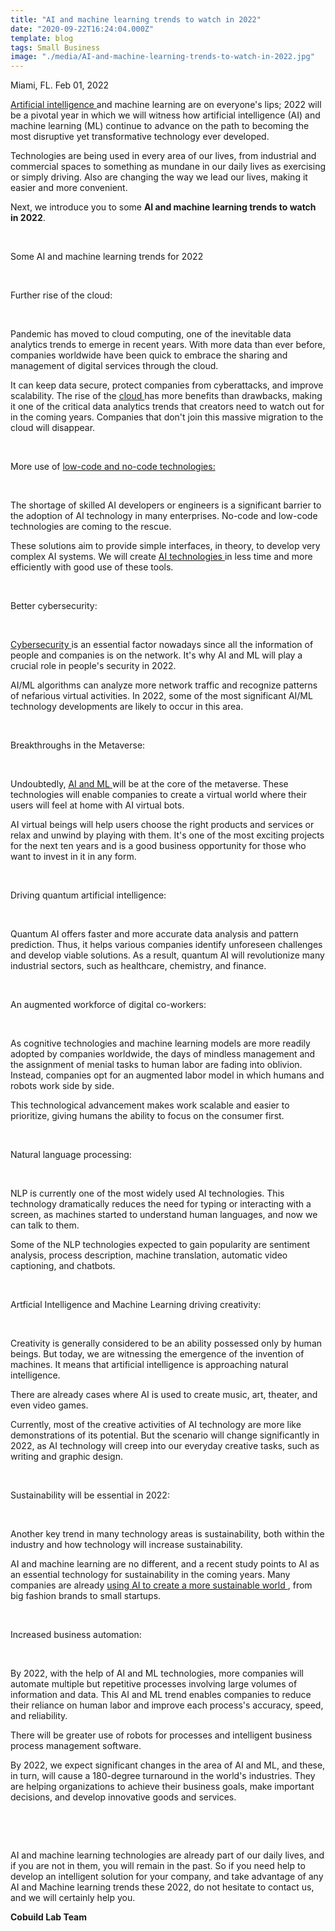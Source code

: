 ```yaml
---
title: "AI and machine learning trends to watch in 2022"
date: "2020-09-22T16:24:04.000Z"
template: blog
tags: Small Business
image: "./media/AI-and-machine-learning-trends-to-watch-in-2022.jpg"
---
```


Miami, FL. Feb 01, 2022

<a target="_blank" href="https://www.cobuildlab.com/blog/AI-powered-robots-for-warehousing/"> Artificial intelligence </a> and machine learning are on everyone's lips; 2022 will be a pivotal year in which we will witness how artificial intelligence (AI) and machine learning (ML) continue to advance on the path to becoming the most disruptive yet transformative technology ever developed. 

Technologies are being used in every area of our lives, from industrial and commercial spaces to something as mundane in our daily lives as exercising or simply driving. Also are changing the way we lead our lives, making it easier and more convenient.

Next, we introduce you to some **AI and machine learning trends to watch in 2022**. 

<br>

<title-2>Some AI and machine learning trends for 2022</title-2>

<br>

<title-3>Further rise of the cloud:</title-3>

<br>

Pandemic has moved to cloud computing, one of the inevitable data analytics trends to emerge in recent years. With more data than ever before, companies worldwide have been quick to embrace the sharing and management of digital services through the cloud. 

It can keep data secure, protect companies from cyberattacks, and improve scalability. The rise of the <a target="_blank" href="https://www.cobuildlab.com/blog/cloud-computing-for-the-logistics-industry/"> cloud </a> has more benefits than drawbacks, making it one of the critical data analytics trends that creators need to watch out for in the coming years. Companies that don't join this massive migration to the cloud will disappear.

<br>

<title-3>More use of <a target="_blank" href="https://www.cobuildlab.com/blog/low-code-and-no-code-development-vs-traditional-custom-development/"> low-code and no-code technologies: </a></title-3>

<br>

The shortage of skilled AI developers or engineers is a significant barrier to the adoption of AI technology in many enterprises. No-code and low-code technologies are coming to the rescue. 

These solutions aim to provide simple interfaces, in theory, to develop very complex AI systems. We will create <a target="_blank" href="https://www.cobuildlab.com/services/"> AI technologies </a> in less time and more efficiently with good use of these tools.

<br>

<title-3>Better cybersecurity:</title-3>

<br>

<a target="_blank" href="https://www.cobuildlab.com/blog/cybersecurity-&-artificial-intelligence-how-can-they-benefit-your-business/"> Cybersecurity </a> is an essential factor nowadays since all the information of people and companies is on the network. It's why AI and ML will play a crucial role in people's security in 2022. 

AI/ML algorithms can analyze more network traffic and recognize patterns of nefarious virtual activities. In 2022, some of the most significant AI/ML technology developments are likely to occur in this area.

<br>

<title-3>Breakthroughs in the Metaverse:</title-3>

<br>

Undoubtedly, <a target="_blank" href="https://www.cobuildlab.com/blog/robots-AI-and-machine-learning-for-your-SMB/"> AI and ML </a> will be at the core of the metaverse. These technologies will enable companies to create a virtual world where their users will feel at home with AI virtual bots. 

AI virtual beings will help users choose the right products and services or relax and unwind by playing with them. It's one of the most exciting projects for the next ten years and is a good business opportunity for those who want to invest in it in any form.

<br>

<title-3>Driving quantum artificial intelligence:</title-3>

<br>

Quantum AI offers faster and more accurate data analysis and pattern prediction. Thus, it helps various companies identify unforeseen challenges and develop viable solutions. As a result, quantum AI will revolutionize many industrial sectors, such as healthcare, chemistry, and finance.

<br>

<title-3>An augmented workforce of digital co-workers:</title-3>

<br>

As cognitive technologies and machine learning models are more readily adopted by companies worldwide, the days of mindless management and the assignment of menial tasks to human labor are fading into oblivion. Instead, companies opt for an augmented labor model in which humans and robots work side by side. 

This technological advancement makes work scalable and easier to prioritize, giving humans the ability to focus on the consumer first. 

<br>

<title-3>Natural language processing:</title-3>

<br>

NLP is currently one of the most widely used AI technologies. This technology dramatically reduces the need for typing or interacting with a screen, as machines started to understand human languages, and now we can talk to them. 

Some of the NLP technologies expected to gain popularity are sentiment analysis, process description, machine translation, automatic video captioning, and chatbots.

<br>

<title-3>Artficial Intelligence and Machine Learning driving creativity:</title-3>

<br>

Creativity is generally considered to be an ability possessed only by human beings. But today, we are witnessing the emergence of the invention of machines. It means that artificial intelligence is approaching natural intelligence. 

There are already cases where AI is used to create music, art, theater, and even video games. 

Currently, most of the creative activities of AI technology are more like demonstrations of its potential. But the scenario will change significantly in 2022, as AI technology will creep into our everyday creative tasks, such as writing and graphic design.

<br>

<title-3>Sustainability will be essential in 2022:</title-3>

<br>

Another key trend in many technology areas is sustainability, both within the industry and how technology will increase sustainability. 

AI and machine learning are no different, and a recent study points to AI as an essential technology for sustainability in the coming years. Many companies are already <a target="_blank" href="https://www.cobuildlab.com/blog/importance-of-sustainable-software-in-custom-project-development/"> using AI to create a more sustainable world </a>, from big fashion brands to small startups.

<br>

<title-3>Increased business automation:</title-3>

<br>

By 2022, with the help of AI and ML technologies, more companies will automate multiple but repetitive processes involving large volumes of information and data. This AI and ML trend enables companies to reduce their reliance on human labor and improve each process's accuracy, speed, and reliability. 

There will be greater use of robots for processes and intelligent business process management software.

By 2022, we expect significant changes in the area of AI and ML, and these, in turn, will cause a 180-degree turnaround in the world's industries. They are helping organizations to achieve their business goals, make important decisions, and develop innovative goods and services. 

<br>

<youtube-video id="IOXWmi7lnbA"></youtube-video>

<br>

AI and machine learning technologies are already part of our daily lives, and if you are not in them, you will remain in the past. So if you need help to develop an intelligent solution for your company, and take advantage of any AI and Machine learning trends these 2022, do not hesitate to contact us, and we will certainly help you.  

**Cobuild Lab Team**

